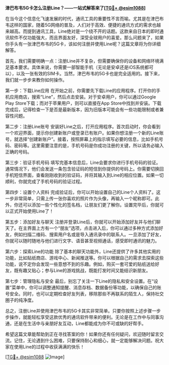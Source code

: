 **津巴布韦5G卡怎么注册Line？——一站式解答来了[[TG💪+ @esim1088](https://t.me/s/esim1088)]**

在当今这个信息化飞速发展的时代，通讯工具的重要性不言而喻。尤其是在津巴布韦这样的国家，随着5G网络的普及，人们对于高效、便捷的通讯方式的需求也越来越高。而提到通讯工具，Line绝对是一个绕不开的话题。这款来自日本的即时通讯软件不仅功能强大，而且界面友好，深受全球用户的喜爱。那么问题来了，如果你手头有一张津巴布韦的5G卡，该如何注册并使用Line呢？这篇文章将为你详细解答。

首先，我们需要明确一点：注册Line并不复杂，但需要确保你的设备和网络环境满足基本要求。具体来说，你需要一部智能手机（无论是安卓还是iOS系统都可以），以及一张有效的SIM卡。当然，津巴布韦的5G卡也是完全适用的。接下来，我们就一步步来教你如何操作。

第一步：下载Line应用
在开始之前，你需要先下载Line的应用程序。打开你的手机应用商店，搜索“Line”，然后点击安装。对于安卓用户，你可以通过Google Play Store下载；而对于苹果用户，则可以直接在App Store中找到并安装。下载完成后，记得检查一下是否是最新版本，因为旧版本可能会有一些功能限制或者兼容性问题。

第二步：注册Line账号
安装好Line之后，打开应用程序。首次启动时，你会看到一个欢迎界面，提示你创建新账户或登录已有账户。如果你想注册一个新的Line账号，就选择“创建新账户”。接着，按照屏幕上的指示填写必要的信息，比如手机号码、密码等。这里需要注意的是，手机号码是你成功注册的关键，所以请务必输入正确的号码。

第三步：验证手机号码
填写完基本信息后，Line会要求你进行手机号码的验证。通常情况下，他们会发送一条包含验证码的短信到你提供的号码上。你需要切换回手机短信界面，查看刚刚收到的验证码，并将其输入到Line的相应位置。如果一切顺利，你就完成了手机号码的验证过程。

第四步：设置个人资料
完成验证后，你可以开始设置自己的Line个人资料了。这一步非常简单，只需上传一张你喜欢的照片作为头像，再输入一个昵称即可。此外，你还可以添加一些个性化的签名档，让朋友们更了解你。设置完毕后，你就可以正式开始使用Line了！

第五步：添加好友与聊天
注册并登录Line后，你就可以开始添加好友并与他们聊天了。在主界面上方有一个“朋友”选项，点击进入后，你可以通过多种方式添加好友，例如扫描二维码、搜索用户名或是导入通讯录中的联系人。一旦添加了好友，你就可以随时随地与他们进行文字、语音甚至视频通话，感受即时通讯的魅力。

第六步：探索Line的功能
除了基本的聊天功能外，Line还提供了许多其他实用的功能，比如贴纸商店、游戏中心、新闻推送等。你可以根据自己的需求去探索这些功能，说不定你会发现一些意想不到的乐趣。例如，购买一套可爱的贴纸送给好友，既有趣又贴心；参与Line的游戏挑战，既能打发时间又能结识新朋友。

第七步：管理隐私与安全
最后，别忘了关注一下Line的隐私和安全设置。在“设置”菜单中，你可以调整通知提醒、消息存档、数据备份等功能，以确保自己的账号安全。同时，也可以定期检查好友列表，移除那些不再联系的陌生人，保持社交圈子的纯净度。

总之，注册Line并使用津巴布韦的5G卡其实非常简单。只要你按照上述步骤一步步操作，就能轻松享受这款优秀的通讯软件带来的便利。无论是在工作中与同事沟通，还是在生活中与亲朋好友互动，Line都能成为你不可或缺的好帮手。

希望这篇文章能帮助到正在寻找答案的你！如果你还有任何疑问，欢迎随时留言交流。记住，无论遇到什么困难，只要保持耐心和细心，就一定能够解决问题。祝大家在使用Line的过程中收获满满的快乐！

[[TG💪+ @esim1088](https://t.me/s/esim1088) ![Image](https://i.postimg.cc/4NQfJmqS/Snipaste-2025-05-13-00-14-12.png)]